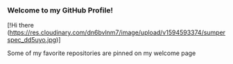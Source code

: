 ### Welcome to my GitHub Profile!

[!Hi there (https://res.cloudinary.com/dn6bvlnm7/image/upload/v1594593374/sumperspec_dd5uyo.jpg)]

Some of my favorite repositories are pinned on my welcome page 




<!--
**kellyav/kellyav** is a ✨ _special_ ✨ repository because its `README.md` (this file) appears on your GitHub profile.

Here are some ideas to get you started:

- 🔭 I’m currently working on ...
- 🌱 I’m currently learning ...
- 👯 I’m looking to collaborate on ...
- 🤔 I’m looking for help with ...
- 💬 Ask me about ...
- 📫 How to reach me: ...
- 😄 Pronouns: ...
- ⚡ Fun fact: ...
-->

